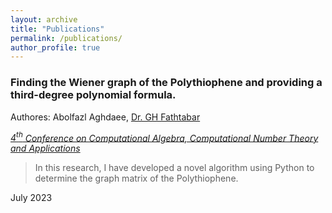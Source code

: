 ```yaml
---
layout: archive
title: "Publications"
permalink: /publications/
author_profile: true
---
```


<!-- {% if author.googlescholar %}
  You can also find my articles on <u><a href="{{author.googlescholar}}">my Google Scholar profile</a>.</u>
{% endif %}

{% include base_path %}

{% for post in site.publications reversed %}
  {% include archive-single.html %}
{% endfor %} -->

### Finding the Wiener graph of the Polythiophene and providing a third-degree polynomial formula.
Authores: Abolfazl Aghdaee, [Dr. GH Fathtabar](https://scholar.google.com/citations?user=doa3Y-YAAAAJ&hl=en)

_[$4^t{^h}$ Conference on Computational Algebra, Computational Number Theory and Applications](https://cacna2023.kashanu.ac.ir/en/index.php)_


> In this research, I have developed a novel algorithm using Python to determine the graph matrix of the Polythiophene. 

July 2023
